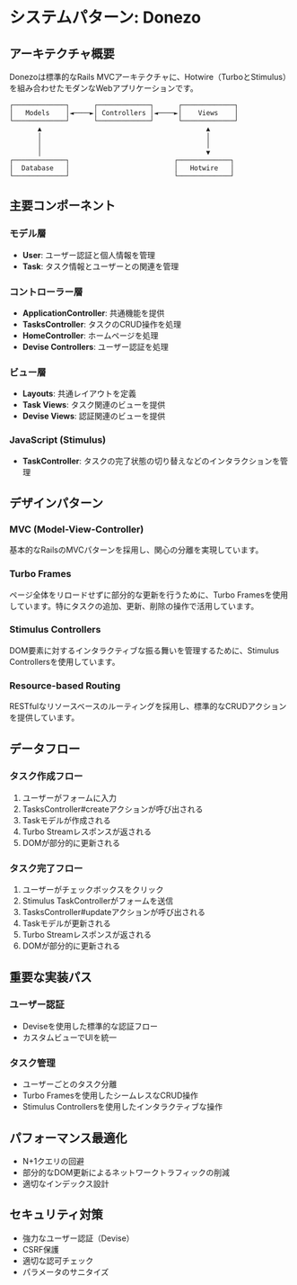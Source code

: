 # システムパターン: Donezo

## アーキテクチャ概要

Donezoは標準的なRails MVCアーキテクチャに、Hotwire（TurboとStimulus）を組み合わせたモダンなWebアプリケーションです。

```
┌─────────────┐      ┌─────────────┐      ┌─────────────┐
│   Models    │◄────►│ Controllers │◄────►│    Views    │
└─────────────┘      └─────────────┘      └─────────────┘
       ▲                                         ▲
       │                                         │
       │                                         │
       │                                         ▼
┌─────────────┐                          ┌─────────────┐
│  Database   │                          │   Hotwire   │
└─────────────┘                          └─────────────┘
```

## 主要コンポーネント

### モデル層
- **User**: ユーザー認証と個人情報を管理
- **Task**: タスク情報とユーザーとの関連を管理

### コントローラー層
- **ApplicationController**: 共通機能を提供
- **TasksController**: タスクのCRUD操作を処理
- **HomeController**: ホームページを処理
- **Devise Controllers**: ユーザー認証を処理

### ビュー層
- **Layouts**: 共通レイアウトを定義
- **Task Views**: タスク関連のビューを提供
- **Devise Views**: 認証関連のビューを提供

### JavaScript (Stimulus)
- **TaskController**: タスクの完了状態の切り替えなどのインタラクションを管理

## デザインパターン

### MVC (Model-View-Controller)
基本的なRailsのMVCパターンを採用し、関心の分離を実現しています。

### Turbo Frames
ページ全体をリロードせずに部分的な更新を行うために、Turbo Framesを使用しています。特にタスクの追加、更新、削除の操作で活用しています。

### Stimulus Controllers
DOM要素に対するインタラクティブな振る舞いを管理するために、Stimulus Controllersを使用しています。

### Resource-based Routing
RESTfulなリソースベースのルーティングを採用し、標準的なCRUDアクションを提供しています。

## データフロー

### タスク作成フロー
1. ユーザーがフォームに入力
2. TasksController#createアクションが呼び出される
3. Taskモデルが作成される
4. Turbo Streamレスポンスが返される
5. DOMが部分的に更新される

### タスク完了フロー
1. ユーザーがチェックボックスをクリック
2. Stimulus TaskControllerがフォームを送信
3. TasksController#updateアクションが呼び出される
4. Taskモデルが更新される
5. Turbo Streamレスポンスが返される
6. DOMが部分的に更新される

## 重要な実装パス

### ユーザー認証
- Deviseを使用した標準的な認証フロー
- カスタムビューでUIを統一

### タスク管理
- ユーザーごとのタスク分離
- Turbo Framesを使用したシームレスなCRUD操作
- Stimulus Controllersを使用したインタラクティブな操作

## パフォーマンス最適化
- N+1クエリの回避
- 部分的なDOM更新によるネットワークトラフィックの削減
- 適切なインデックス設計

## セキュリティ対策
- 強力なユーザー認証（Devise）
- CSRF保護
- 適切な認可チェック
- パラメータのサニタイズ
